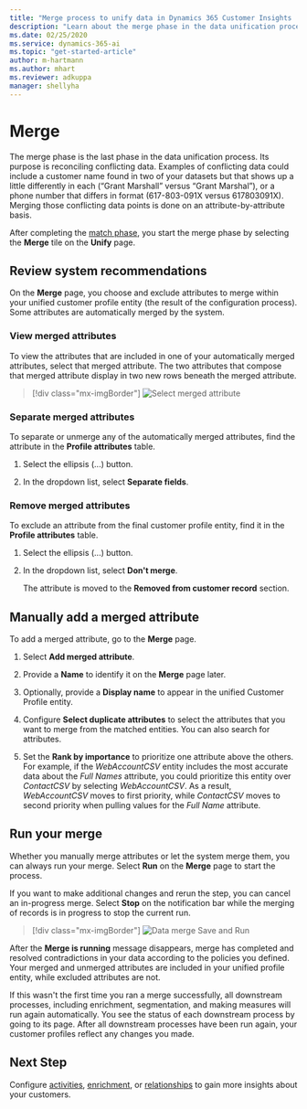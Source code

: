 ```yaml
---
title: "Merge process to unify data in Dynamics 365 Customer Insights | Microsoft Docs"
description: "Learn about the merge phase in the data unification process of Dynamics 365 Customer Insights."
ms.date: 02/25/2020
ms.service: dynamics-365-ai
ms.topic: "get-started-article"
author: m-hartmann
ms.author: mhart
ms.reviewer: adkuppa
manager: shellyha
---
```


# Merge

The merge phase is the last phase in the data unification process. Its purpose is reconciling conflicting data. Examples of conflicting data could include a customer name found in two of your datasets but that shows up a little differently in each (“Grant Marshall” versus “Grant Marshal”), or a phone number that differs in format (617-803-091X versus 617803091X). Merging those conflicting data points is done on an attribute-by-attribute basis.

After completing the [match phase](pm-match.md), you start the merge phase by selecting the **Merge** tile on the **Unify** page.

## Review system recommendations

On the **Merge** page, you choose and exclude attributes to merge within your unified customer profile entity (the result of the configuration process). Some attributes are automatically merged by the system.

### View merged attributes

To view the attributes that are included in one of your automatically merged attributes, select that merged attribute. The two attributes that compose that merged attribute display in two new rows beneath the merged attribute.

> [!div class="mx-imgBorder"]
> ![Select merged attribute](media/configure-data-merge-profile-attributes.png "Select merged attribute")

### Separate merged attributes

To separate or unmerge any of the automatically merged attributes, find the attribute in the **Profile attributes** table.

1. Select the ellipsis (...) button.
  
2. In the dropdown list, select **Separate fields**.

### Remove merged attributes

To exclude an attribute from the final customer profile entity, find it in the **Profile attributes** table.

1. Select the ellipsis (...) button.
  
2. In the dropdown list, select **Don't merge**.

   The attribute is moved to the **Removed from customer record** section.

## Manually add a merged attribute

To add a merged attribute, go to the **Merge** page.

1. Select **Add merged attribute**.

2. Provide a **Name** to identify it on the **Merge** page later.

3. Optionally, provide a **Display name** to appear in the unified Customer Profile entity.

4. Configure **Select duplicate attributes** to select the attributes that you want to merge from the matched entities. You can also search for attributes.

5. Set the **Rank by importance** to prioritize one attribute above the others. For example, if the *WebAccountCSV* entity includes the most accurate data about the *Full Names* attribute, you could prioritize this entity over *ContactCSV* by selecting *WebAccountCSV*. As a result, *WebAccountCSV* moves to first priority, while *ContactCSV* moves to second priority when pulling values for the *Full Name* attribute.

## Run your merge

Whether you manually merge attributes or let the system merge them, you can always run your merge. Select **Run** on the **Merge** page to start the process.

If you want to make additional changes and rerun the step, you can cancel an in-progress merge. Select **Stop** on the notification bar while the merging of records is in progress to stop the current run.

> [!div class="mx-imgBorder"]
> ![Data merge Save and Run](media/configure-data-merge-save-run.png "Data merge Save and Run")

After the **Merge is running** message disappears, merge has completed and resolved contradictions in your data according to the policies you defined. Your merged and unmerged attributes are included in your unified profile entity, while excluded attributes are not.

If this wasn't the first time you ran a merge successfully, all downstream processes, including enrichment, segmentation, and making measures will run again automatically. You see the status of each downstream process by going to its page. After all downstream processes have been run again, your customer profiles reflect any changes you made.

## Next Step

Configure [activities](pm-activities.md), [enrichment](pm-enrichment.md), or [relationships](pm-relationships.md) to gain more insights about your customers.

